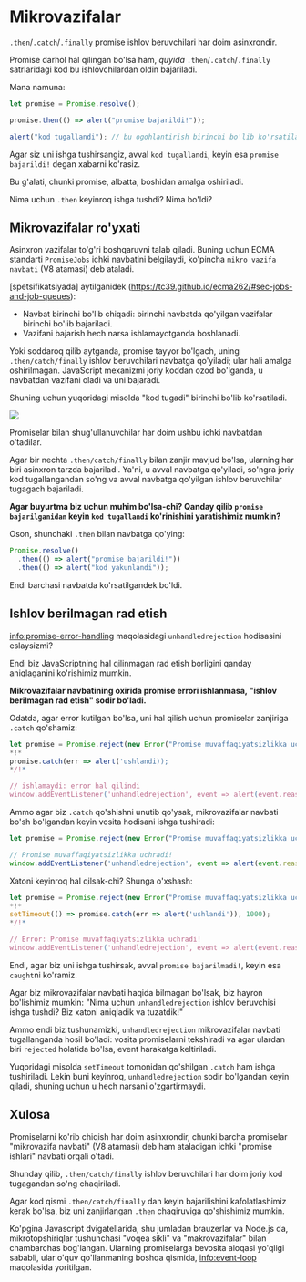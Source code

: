 
# Mikrovazifalar

`.then`/`.catch`/`.finally` promise ishlov beruvchilari har doim asinxrondir.

Promise darhol hal qilingan bo'lsa ham, *quyida* `.then`/`.catch`/`.finally` satrlaridagi kod bu ishlovchilardan oldin bajariladi.

Mana namuna:

```js run
let promise = Promise.resolve();

promise.then(() => alert("promise bajarildi!"));

alert("kod tugallandi"); // bu ogohlantirish birinchi bo'lib ko'rsatiladi
```

Agar siz uni ishga tushirsangiz, avval `kod tugallandi`, keyin esa `promise bajarildi!` degan xabarni ko'rasiz.

Bu g'alati, chunki promise, albatta, boshidan amalga oshiriladi.

Nima uchun `.then` keyinroq ishga tushdi? Nima bo'ldi?

## Mikrovazifalar ro'yxati

Asinxron vazifalar to'g'ri boshqaruvni talab qiladi. Buning uchun ECMA standarti `PromiseJobs` ichki navbatini belgilaydi, ko'pincha `mikro vazifa navbati` (V8 atamasi) deb ataladi.

[spetsifikatsiyada] aytilganidek (https://tc39.github.io/ecma262/#sec-jobs-and-job-queues):

- Navbat birinchi bo'lib chiqadi: birinchi navbatda qo'yilgan vazifalar birinchi bo'lib bajariladi.
- Vazifani bajarish hech narsa ishlamayotganda boshlanadi.

Yoki soddaroq qilib aytganda, promise tayyor bo'lgach, uning `.then/catch/finally` ishlov beruvchilari navbatga qo'yiladi; ular hali amalga oshirilmagan. JavaScript mexanizmi joriy koddan ozod bo'lganda, u navbatdan vazifani oladi va uni bajaradi.

Shuning uchun yuqoridagi misolda "kod tugadi" birinchi bo'lib ko'rsatiladi.

![](promiseQueue.svg)

Promiselar bilan shug'ullanuvchilar har doim ushbu ichki navbatdan o'tadilar.

Agar bir nechta `.then/catch/finally` bilan zanjir mavjud bo'lsa, ularning har biri asinxron tarzda bajariladi. Ya'ni, u avval navbatga qo'yiladi, so'ngra joriy kod tugallangandan so'ng va avval navbatga qo'yilgan ishlov beruvchilar tugagach bajariladi.

**Agar buyurtma biz uchun muhim bo'lsa-chi? Qanday qilib `promise bajarilganidan` keyin `kod tugallandi` ko'rinishini yaratishimiz mumkin?**

Oson, shunchaki `.then` bilan navbatga qo'ying:

```js run
Promise.resolve()
  .then(() => alert("promise bajarildi!"))
  .then(() => alert("kod yakunlandi"));
```

Endi barchasi navbatda ko'rsatilgandek bo'ldi.

## Ishlov berilmagan rad etish

<info:promise-error-handling> maqolasidagi `unhandledrejection` hodisasini eslaysizmi?

Endi biz JavaScriptning hal qilinmagan rad etish borligini qanday aniqlaganini ko'rishimiz mumkin.

**Mikrovazifalar navbatining oxirida promise errori ishlanmasa, "ishlov berilmagan rad etish" sodir bo'ladi.**

Odatda, agar error kutilgan bo'lsa, uni hal qilish uchun promiselar zanjiriga `.catch` qo'shamiz:

```js run
let promise = Promise.reject(new Error("Promise muvaffaqiyatsizlikka uchradi!"));
*!*
promise.catch(err => alert('ushlandi));
*/!*

// ishlamaydi: error hal qilindi
window.addEventListener('unhandledrejection', event => alert(event.reason));
```

Ammo agar biz `.catch` qo'shishni unutib qo'ysak, mikrovazifalar navbati bo'sh bo'lgandan keyin vosita hodisani ishga tushiradi:

```js run
let promise = Promise.reject(new Error("Promise muvaffaqiyatsizlikka uchradi!"));

// Promise muvaffaqiyatsizlikka uchradi!
window.addEventListener('unhandledrejection', event => alert(event.reason));
```

Xatoni keyinroq hal qilsak-chi? Shunga o'xshash:

```js run
let promise = Promise.reject(new Error("Promise muvaffaqiyatsizlikka uchradi!"));
*!*
setTimeout(() => promise.catch(err => alert('ushlandi')), 1000);
*/!*

// Error: Promise muvaffaqiyatsizlikka uchradi!
window.addEventListener('unhandledrejection', event => alert(event.reason));
```

Endi, agar biz uni ishga tushirsak, avval `promise bajarilmadi!`, keyin esa `caught`ni ko'ramiz.

Agar biz mikrovazifalar navbati haqida bilmagan bo'lsak, biz hayron bo'lishimiz mumkin: "Nima uchun `unhandledrejection` ishlov beruvchisi ishga tushdi? Biz xatoni aniqladik va tuzatdik!" 

Ammo endi biz tushunamizki, `unhandledrejection` mikrovazifalar navbati tugallanganda hosil bo'ladi: vosita promiselarni tekshiradi va agar ulardan biri `rejected` holatida bo'lsa, event harakatga keltiriladi. 

Yuqoridagi misolda `setTimeout` tomonidan qo'shilgan `.catch` ham ishga tushiriladi. Lekin buni keyinroq, `unhandledrejection` sodir bo'lgandan keyin qiladi, shuning uchun u hech narsani o'zgartirmaydi.

## Xulosa

Promiselarni ko'rib chiqish har doim asinxrondir, chunki barcha promiselar "mikrovazifa navbati" (V8 atamasi) deb ham ataladigan ichki "promise ishlari" navbati orqali o'tadi. 

Shunday qilib, `.then/catch/finally` ishlov beruvchilari har doim joriy kod tugagandan so'ng chaqiriladi.

Agar kod qismi `.then/catch/finally` dan keyin bajarilishini kafolatlashimiz kerak bo'lsa, biz uni zanjirlangan `.then` chaqiruviga qo'shishimiz mumkin.

Ko'pgina Javascript dvigatellarida, shu jumladan brauzerlar va Node.js da, mikrotopshiriqlar tushunchasi "voqea sikli" va "makrovazifalar" bilan chambarchas bog'langan. Ularning promiselarga bevosita aloqasi yo'qligi sababli, ular o'quv qo'llanmaning boshqa qismida, <info:event-loop> maqolasida yoritilgan.
